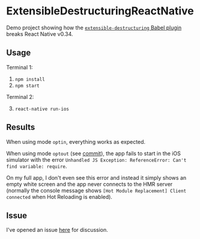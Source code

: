 # ExtensibleDestructuringReactNative

Demo project showing how the
[`extensible-destructuring` Babel plugin](https://github.com/vacuumlabs/babel-plugin-extensible-destructuring)
breaks React Native v0.34.

## Usage

Terminal 1:

1. `npm install`
2. `npm start`

Terminal 2:

3. `react-native run-ios`

## Results

When using mode `optin`, everything works as expected.

When using mode `optout` (see [commit](https://github.com/cooperka/extensible-destructuring-react-native/commit/d7d960a8550345af07b61ba813e966aad9246880)),
the app fails to start in the iOS simulator with the error
`Unhandled JS Exception: ReferenceError: Can't find variable: require`.

On my full app, I don't even see this error and instead it simply shows an empty white screen
and the app never connects to the HMR server (normally the console message shows
`[Hot Module Replacement] Client connected` when Hot Reloading is enabled).

## Issue

I've opened an issue [here](https://github.com/vacuumlabs/babel-plugin-extensible-destructuring/issues/14)
for discussion.
